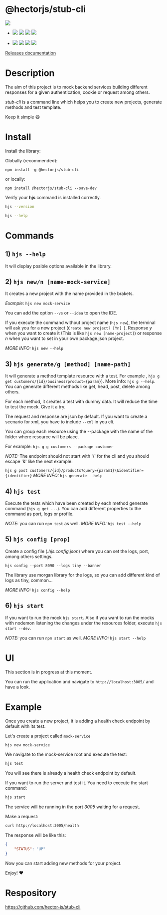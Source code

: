 # @hectorjs/stub-cli

![](https://github.com/hector-js/stub-cli/workflows/%40hectorjs%2Fstub%2Dcli/badge.svg)
 - ![](https://github.com/hector-js/stub-cli/workflows/eslint%2Dconfig%2Dgoogle/badge.svg) ![](https://github.com/hector-js/stub-backend/workflows/Unit%20tests/badge.svg) ![](https://github.com/hector-js/stub-backend/workflows/Coverage/badge.svg) ![](https://github.com/hector-js/stub-backend/workflows/Audit/badge.svg)

 - ![](https://img.shields.io/npm/v/@hectorjs/stub-cli?label=version&logo=npm) ![](https://img.shields.io/npm/dt/@hectorjs/stub-cli?logo=npm&logoColor=blue) ![](https://img.shields.io/snyk/vulnerabilities/npm/@hectorjs/stub-cli?logo=snyk) ![](https://img.shields.io/github/last-commit/hector-js/stub-cli?logo=github)

 [Releases documentation](https://github.com/hector-js/stub-cli/releases)


# Description

The aim of this project is to mock backend services building different responses for a given authentication, cookie or request among others.

_stub-cli_ is a command line which helps you to create new projects, generate methods and test template.

Keep it simple :smile:

# Install

Install the library:

Globally (recommended):
```
npm install -g @hectorjs/stub-cli
```
or locally:

```
npm install @hectorjs/stub-cli --save-dev
```

Verify your **hjs** command is installed correctly.

```sh
hjs --version
```

```sh
hjs --help
```

# Commands

## 1) ```hjs --help```

It will display posible options available in the library.

## 2) ```hjs new/n [name-mock-service]```  

It creates a new project with the name provided in the brakets.

_Example:_ ```hjs new mock-service```

You can add the option ```--vs``` or ```--idea``` to open the IDE.

If you execute the command without project name (```hjs new```), the terminal will ask you for a new project (```Create new project? [Yn] ```). Response _y_ when you want to create it (This is like ```hjs new [name-project]```) or response _n_ when you want to set in your own package.json project.

_MORE INFO:_ ```hjs new --help```

## 3) ```hjs generate/g [method] [name-path]```

It will generate a method template resource with a test. For example , ```hjs g get customers/{id}/business?product={param}```). More info: ```hjs g --help```.
You can generate different methods like get, head, post, delete among others.

For each method, it creates a test with dummy data. It will reduce the time to test the mock. Give it a try. 

The request and response are json by default. If you want to create a scenario for xml, you have to include ```--xml``` in you cli.

You can group each resource using the --package with the name of the folder where resource will be place.

For example: ```hjs g g customers --package customer```

_NOTE:_ The endpoint should not start with '/' for the cli and you should escape '&' like the next example:

```hjs g post customers/{id}/products?query={param1}\&identifier={identifier}```
_MORE INFO:_ ```hjs generate --help```

## 4) ```hjs test```

Execute the tests which have been created by each method generate command (```hjs g get ...```). You can add different properties to the command as port, logs or profile.

_NOTE_: you can run ```npm test``` as well.
_MORE INFO:_ ```hjs test --help```

## 5) ```hjs config [prop]```

Create a config file (_.hjs.config.json_) where you can set the logs, port, among others settings. 

```hjs config --port 8090 --logs tiny --banner```

The library use morgan library for the logs, so you can add different kind of logs as tiny, common...

_MORE INFO:_ ```hjs config --help```

## 6) ```hjs start```
If you want to run the mock ```hjs start```. Also if you want to run the mocks with nodemon listening the changes under the resources folder, execute ```hjs start --dev```.

_NOTE:_ you can run ```npm start``` as well.
_MORE INFO:_ ```hjs start --help```

# UI

This section is in progress at this moment.

You can run the application and navigate to ```http://localhost:3005/``` and have a look.

# Example

Once you create a new project, it is adding a health check endpoint by default with its test.

Let's create a project called ```mock-service```

```sh
hjs new mock-service
```

We navigate to the mock-service root and execute the test:

```sh
hjs test
```
You will see there is already a health check endpoint by default.

If you want to run the server and test it. You need to execute the start command:

```sh
hjs start
```

The service will be running in the port *3005* waiting for a request.

Make a request:

```sh
curl http://localhost:3005/health
```

The response will be like this:

```json
{
    "STATUS": "UP"
}
```

Now you can start adding new methods for your project.

Enjoy!
:heart:

# Respository

https://github.com/hector-js/stub-cli
